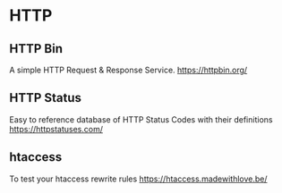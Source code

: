 # HTTP #

## HTTP Bin ##

A simple HTTP Request & Response Service.
https://httpbin.org/

## HTTP Status ##

Easy to reference database of HTTP Status Codes with their definitions
https://httpstatuses.com/

## htaccess ##

To test your htaccess rewrite rules
https://htaccess.madewithlove.be/